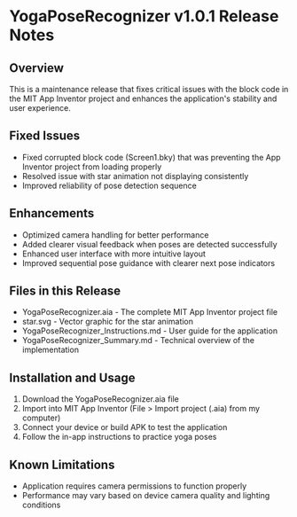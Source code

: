 # YogaPoseRecognizer v1.0.1 Release Notes

## Overview
This is a maintenance release that fixes critical issues with the block code in the MIT App Inventor project and enhances the application's stability and user experience.

## Fixed Issues
- Fixed corrupted block code (Screen1.bky) that was preventing the App Inventor project from loading properly
- Resolved issue with star animation not displaying consistently
- Improved reliability of pose detection sequence

## Enhancements
- Optimized camera handling for better performance
- Added clearer visual feedback when poses are detected successfully
- Enhanced user interface with more intuitive layout
- Improved sequential pose guidance with clearer next pose indicators

## Files in this Release
- YogaPoseRecognizer.aia - The complete MIT App Inventor project file
- star.svg - Vector graphic for the star animation
- YogaPoseRecognizer_Instructions.md - User guide for the application
- YogaPoseRecognizer_Summary.md - Technical overview of the implementation

## Installation and Usage
1. Download the YogaPoseRecognizer.aia file
2. Import into MIT App Inventor (File > Import project (.aia) from my computer)
3. Connect your device or build APK to test the application
4. Follow the in-app instructions to practice yoga poses

## Known Limitations
- Application requires camera permissions to function properly
- Performance may vary based on device camera quality and lighting conditions
